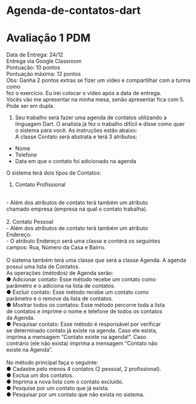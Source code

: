 # Agenda-de-contatos-dart
# Avaliação 1 PDM

Data de Entrega: 24/12 <br />
Entrega via Google Classroom <br />
Pontuação: 10 pontos <br />
Pontuação máxima: 12 pontos <br />
Obs: Ganha 2 pontos extras se fizer um vídeo e compartilhar com a turma como <br />
fez o exercício. Eu irei colocar o vídeo após a data de entrega. <br />
Vocês vão me apresentar na minha mesa, senão apresentar fica com 5. <br />
Pode ser em dupla. <br />

1. Seu trabalho será fazer uma agenda de contatos utilizando a <br />
linguagem Dart. O analista já fez o trabalho difícil e disse como quer <br />
o sistema para você. As instruções estão abaixo: <br />
A classe Contato será abstrata e terá 3 atributos: <br />
- Nome
- Telefone
- Data em que o contato foi adicionado na agenda<br />

O sistema terá dois tipos de Contatos:<br />
1. Contato Profissional<br />
<br />
- Além dos atributos de contato terá também um atributo<br />
chamado empresa (empresa na qual o contato trabalha).<br />
<br />
2. Contato Pessoal<br />
- Além dos atributos de contato terá também um atributo<br />
Endereço.<br />
- O atributo Endereço será uma classe e conterá os seguintes<br />
campos: Rua, Número da Casa e Bairro.<br />
<br />
O sistema também terá uma classe que será a classe Agenda. A agenda<br />
possui uma lista de Contatos.<br />
As operações (métodos) de Agenda serão:<br />
● Adicionar contato: Esse método recebe um contato como<br />
parâmetro e o adiciona na lista de contatos.<br />
● Excluir contato: Esse método recebe um contato como<br />
parâmetro e o remove da lista de contatos.<br />
● Mostrar todos os contatos: Esse método percorre toda a lista<br />
de contatos e imprime o nome e telefone de todos os contatos<br />
da Agenda.<br />
● Pesquisar contato: Esse método é responsável por verificar<br />
se determinado contato já existe na agenda. Caso ele exista,<br />
imprima a mensagem “Contato existe na agenda!”. Caso<br />
contrário (ele não exista) imprima a mensagem “Contato não<br />
existe na Agenda”.<br />
<br />
No método principal faça o seguinte:<br />
● Cadastre pelo menos 4 contatos (2 pessoal, 2 profissional).<br />
● Exclua um dos contatos.<br />
● Imprima a nova lista com o contato excluído.<br />
● Pesquise por um contato que já exista.<br />
● Pesquisar por um contato que não exista no sistema.<br />